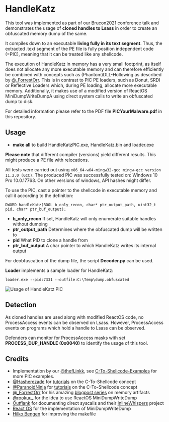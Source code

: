 # HandleKatz

This tool was implemented as part of our Brucon2021 conference talk and demonstrates the usage of **cloned handles to Lsass** in order to create an obfuscated memory dump of the same.

It compiles down to an executable **living fully in its text segment**. Thus, the extracted .text segment of the PE file is fully position independent code (=PIC), meaning that it can be treated like any shellcode.

The execution of HandleKatz in memory has a very small footprint, as itself does not allocate any more executable memory and can therefore efficiently be combined with concepts such as (Phantom)DLL-Hollowing as described by [@_ForrestOrr](https://www.forrest-orr.net/post/malicious-memory-artifacts-part-i-dll-hollowing). This is in contrast to PIC PE loaders, such as Donut, SRDI or Reflective Loaders which, during PE loading, allocate more executable memory.
Additionally, it makes use of a modified version of ReactOS MiniDumpWriteDumpA using direct system calls to write an obfuscated dump to disk.

For detailed information please refer to the PDF file **PICYourMalware.pdf** in this repository.

## Usage

- **make all** to build HandleKatzPIC.exe, HandleKatz.bin and loader.exe

**Please note** that different compiler (versions) yield different results. This might produce a PE file with relocations.

All tests were carried out using ```x86_64-w64-mingw32-gcc mingw-gcc version 11.2.0 (GCC)```. The produced PIC was successfully tested on: Windows 10 Pro 10.0.17763. On other versions of windows, API hashes might differ.

To use the PIC, cast a pointer to the shellcode in executable memory and call it according to the definition:
```
DWORD handleKatz(BOOL b_only_recon, char* ptr_output_path, uint32_t pid, char* ptr_buf_output);
```

- **b_only_recon** If set, HandleKatz will only enumerate suitable handles without dumping
- **ptr_output_path** Determines where the obfuscated dump will be written to
- **pid** What PID to clone a handle from
- **ptr_buf_output** A char pointer to which HandleKatz writes its internal output

For deobfuscation of the dump file, the script **Decoder.py** can be used.

**Loader** implements a sample loader for HandleKatz:
```
loader.exe --pid:7331 --outfile:C:\Temp\dump.obfuscated
```
![Usage of HandleKatz PIC](imgs/HandleKatz.png)

## Detection

As cloned handles are used along with modified ReactOS code, no ProcessAccess events can be observed on Lsass. However, ProcessAccess events on programs which hold a handle to Lsass can be observed.

Defenders can monitor for ProcessAccess masks with set **PROCESS_DUP_HANDLE (0x0040)** to identify the usage of this tool.

## Credits

- Implementation by our [@thefLinkk](https://twitter.com/thefLinkk), see [C-To-Shellcode-Examples](https://github.com/thefLink/C-To-Shellcode-Examples) for more PIC examples.
- [@Hasherezade](https://twitter.com/hasherezade) for [tutorials](https://vxug.fakedoma.in/papers/VXUG/Exclusive/FromaCprojectthroughassemblytoshellcodeHasherezade.pdf) on the C-To-Shellcode concept
- [@ParanoidNinja](https://twitter.com/NinjaParanoid) for [tutorials](https://github.com/paranoidninja/PIC-Get-Privileges) on the C-To-Shellcode concept
- [@_ForrestOrr](https://twitter.com/_ForrestOrr) for his amazing [blogpost series](https://www.forrest-orr.net/post/malicious-memory-artifacts-part-i-dll-hollowing) on memory artifacts
- [@rookuu_](https://twitter.com/rookuu_) for the idea to use ReactOS MiniDumpWriteDump
- [Outflank](https://outflank.nl/) for documenting direct syscalls and their [InlineWhispers](https://github.com/outflanknl/InlineWhispers) project
- [React OS](https://reactos.org/) for the implementation of MiniDumpWriteDump
- [Hilko Bengen](https://github.com/hillu) for improving the makefile
